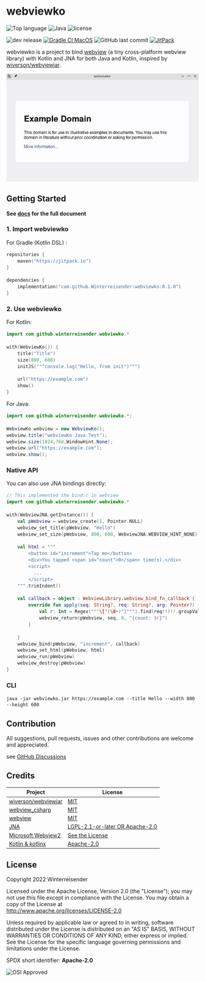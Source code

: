 # webviewko

![Top language](https://img.shields.io/github/languages/top/Winterreisender/webviewko?color=b99bf8&logo=kotlin)
![Java](https://img.shields.io/badge/Java-11,17-orange?logo=java)
![license](https://img.shields.io/github/license/Winterreisender/webviewko)

![dev release](https://img.shields.io/github/v/release/Winterreisender/webviewko?label=dev&include_prereleases)
[![Gradle CI MacOS](https://github.com/Winterreisender/webviewko/actions/workflows/gradle-ci.yml/badge.svg)](https://github.com/Winterreisender/webviewko/actions/workflows/gradle-ci.yml)
![GitHub last commit](https://img.shields.io/github/last-commit/Winterreisender/webviewko)
[![JitPack](https://jitpack.io/v/Winterreisender/webviewko.svg)](https://jitpack.io/#Winterreisender/webviewko)

webviewko is a project to bind [webview](https://github.com/webview/webview) (a tiny cross-platform webview library) with Kotlin and JNA for both Java and Kotlin, inspired by [wiverson/webviewjar](https://github.com/wiverson/webviewjar).  


![screenshot](screenshot.jpg)

## Getting Started

**See [docs](https://winterreisender.github.io/webviewko/) for the full document**

### 1. Import webviewko

For Gradle (Kotlin DSL) :

```kotlin
repositories {
    maven("https://jitpack.io")
}

dependencies {
    implementation("com.github.Winterreisender:webviewko:0.1.0")
}
```

### 2. Use webviewko

For Kotlin:

```kotlin
import com.github.winterreisender.webviewko.*

with(WebviewKo()) {
    title("Title")
    size(800, 600)
    initJS("""console.log("Hello, from init")""")

    url("https://example.com")
    show()
}
```

For Java:

```java
import com.github.winterreisender.webviewko.*;

WebviewKo webview = new WebviewKo();
webview.title("webviewKo Java Test");
webview.size(1024,768,WindowHint.None);
webview.url("https://example.com");
webview.show();
```

### Native API

You can also use JNA bindings directly:

```kotlin
// This implemented the bind.c in webview
import com.github.winterreisender.webviewko.*

with(WebviewJNA.getInstance()) {
    val pWebview = webview_create(1, Pointer.NULL)
    webview_set_title(pWebview, "Hello")
    webview_set_size(pWebview, 800, 600, WebviewJNA.WEBVIEW_HINT_NONE)

    val html = """
        <button id="increment">Tap me</button>
        <div>You tapped <span id="count">0</span> time(s).</div>
        <script>
          ...
        </script>
    """.trimIndent()

    val callback = object : WebviewLibrary.webview_bind_fn_callback {
        override fun apply(seq: String?, req: String?, arg: Pointer?) {
            val r: Int = Regex("""\["(\d+)"]""").find(req!!)!!.groupValues[1].toInt() + 1
            webview_return(pWebview, seq, 0, "{count: $r}")
        }

    }
    webview_bind(pWebview, "increment", callback)
    webview_set_html(pWebview, html)
    webview_run(pWebview)
    webview_destroy(pWebview)
}
```

### CLI

```shell
java -jar webviewko.jar https://example.com --title Hello --width 800 --height 600
```

## Contribution

All suggestions, pull requests, issues and other contributions are welcome and appreciated.

see [GitHub Discussions](https://github.com/Winterreisender/webviewko/discussions)

## Credits

| Project                                                                      | License                                                                                          |
|------------------------------------------------------------------------------|--------------------------------------------------------------------------------------------------|
| [wiverson/webviewjar](https://github.com/wiverson/webviewjar)                | [MIT](https://github.com/wiverson/webviewjar/blob/master/LICENSE)                                |
| [webview_csharp](https://github.com/webview/webview_csharp)                  | [MIT](https://github.com/webview/webview_csharp/blob/master/LICENSE)                             |
| [webview](https://github.com/webview/webview)                                | [MIT](https://github.com/webview/webview/blob/master/LICENSE)                                    |
| [JNA](https://github.com/java-native-access/jna)                             | [LGPL-2.1-or-later OR Apache-2.0](https://github.com/java-native-access/jna/blob/master/LICENSE) |
| [Microsoft Webview2](https://www.nuget.org/packages/Microsoft.Web.WebView2/) | [See the License](https://www.nuget.org/packages/Microsoft.Web.WebView2/1.0.1245.22/License)     |
| [Kotlin & kotlinx](https://kotlinlang.org/)                                  | [Apache-2.0](https://github.com/JetBrains/kotlin/blob/master/LICENSE)                            |

## License

Copyright 2022 Winterreisender

Licensed under the Apache License, Version 2.0 (the "License"); you may not use this file except in compliance with the License. You may obtain a copy of the License at  
http://www.apache.org/licenses/LICENSE-2.0  

Unless required by applicable law or agreed to in writing, software distributed under the License is distributed on an "AS IS" BASIS, WITHOUT WARRANTIES OR CONDITIONS OF ANY KIND, either express or implied.  
See the License for the specific language governing permissions and limitations under the License.

SPDX short identifier: **Apache-2.0**

![OSI Approved](https://opensource.org/files/OSIApproved_100X125.png)
